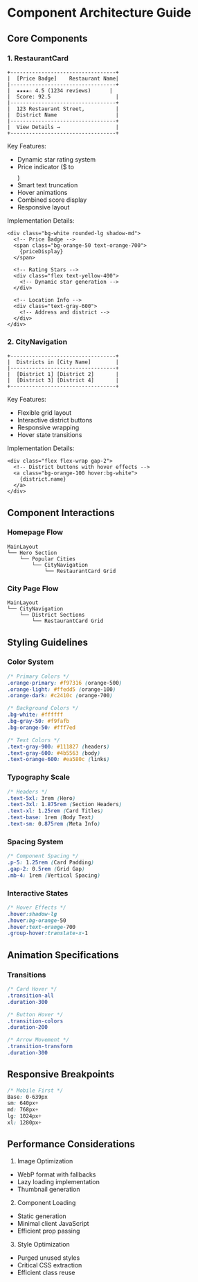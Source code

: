 # Component Architecture Guide

## Core Components

### 1. RestaurantCard
```
+----------------------------------+
|  [Price Badge]    Restaurant Name|
|----------------------------------+
|  ★★★★☆ 4.5 (1234 reviews)      |
|  Score: 92.5                     |
|----------------------------------+
|  123 Restaurant Street,          |
|  District Name                   |
|----------------------------------+
|  View Details →                  |
+----------------------------------+
```

Key Features:
- Dynamic star rating system
- Price indicator ($ to $$$$)
- Smart text truncation
- Hover animations
- Combined score display
- Responsive layout

Implementation Details:
```astro
<div class="bg-white rounded-lg shadow-md">
  <!-- Price Badge -->
  <span class="bg-orange-50 text-orange-700">
    {priceDisplay}
  </span>

  <!-- Rating Stars -->
  <div class="flex text-yellow-400">
    <!-- Dynamic star generation -->
  </div>

  <!-- Location Info -->
  <div class="text-gray-600">
    <!-- Address and district -->
  </div>
</div>
```

### 2. CityNavigation
```
+----------------------------------+
|  Districts in [City Name]        |
|----------------------------------+
|  [District 1] [District 2]       |
|  [District 3] [District 4]       |
+----------------------------------+
```

Key Features:
- Flexible grid layout
- Interactive district buttons
- Responsive wrapping
- Hover state transitions

Implementation Details:
```astro
<div class="flex flex-wrap gap-2">
  <!-- District buttons with hover effects -->
  <a class="bg-orange-100 hover:bg-white">
    {district.name}
  </a>
</div>
```

## Component Interactions

### Homepage Flow
```
MainLayout
└── Hero Section
    └── Popular Cities
        └── CityNavigation
            └── RestaurantCard Grid
```

### City Page Flow
```
MainLayout
└── CityNavigation
    └── District Sections
        └── RestaurantCard Grid
```

## Styling Guidelines

### Color System
```css
/* Primary Colors */
.orange-primary: #f97316 (orange-500)
.orange-light: #ffedd5 (orange-100)
.orange-dark: #c2410c (orange-700)

/* Background Colors */
.bg-white: #ffffff
.bg-gray-50: #f9fafb
.bg-orange-50: #fff7ed

/* Text Colors */
.text-gray-900: #111827 (headers)
.text-gray-600: #4b5563 (body)
.text-orange-600: #ea580c (links)
```

### Typography Scale
```css
/* Headers */
.text-5xl: 3rem (Hero)
.text-3xl: 1.875rem (Section Headers)
.text-xl: 1.25rem (Card Titles)
.text-base: 1rem (Body Text)
.text-sm: 0.875rem (Meta Info)
```

### Spacing System
```css
/* Component Spacing */
.p-5: 1.25rem (Card Padding)
.gap-2: 0.5rem (Grid Gap)
.mb-4: 1rem (Vertical Spacing)
```

### Interactive States
```css
/* Hover Effects */
.hover:shadow-lg
.hover:bg-orange-50
.hover:text-orange-700
.group-hover:translate-x-1
```

## Animation Specifications

### Transitions
```css
/* Card Hover */
.transition-all
.duration-300

/* Button Hover */
.transition-colors
.duration-200

/* Arrow Movement */
.transition-transform
.duration-300
```

## Responsive Breakpoints
```css
/* Mobile First */
Base: 0-639px
sm: 640px+
md: 768px+
lg: 1024px+
xl: 1280px+
```

## Performance Considerations

1. Image Optimization
- WebP format with fallbacks
- Lazy loading implementation
- Thumbnail generation

2. Component Loading
- Static generation
- Minimal client JavaScript
- Efficient prop passing

3. Style Optimization
- Purged unused styles
- Critical CSS extraction
- Efficient class reuse
